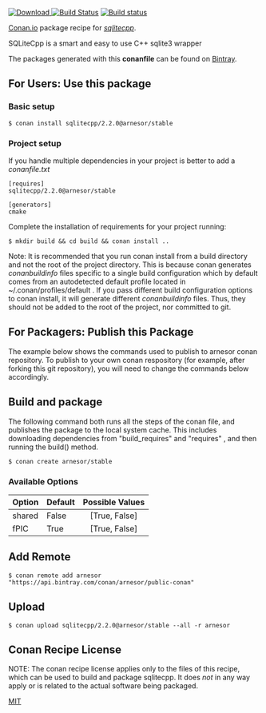 [![Download](https://api.bintray.com/packages/arnesor/public-conan/sqlitecpp%3Aarnesor/images/download.svg) ](https://bintray.com/arnesor/public-conan/sqlitecpp%3Aarnesor/_latestVersion)
[![Build Status](https://travis-ci.com/arnesor/conan-sqlitecpp.svg?branch=stable%2F2.2.0)](https://travis-ci.com/arnesor/conan-sqlitecpp)
[![Build status](https://ci.appveyor.com/api/projects/status/github/arnesor/conan-sqlitecpp?branch=stable%2F2.2.0&svg=true)](https://ci.appveyor.com/project/arnesor/conan-sqlitecpp)

[Conan.io](https://conan.io) package recipe for [*sqlitecpp*](https://github.com/SRombauts/SQLiteCpp).

SQLiteCpp is a smart and easy to use C++ sqlite3 wrapper

The packages generated with this **conanfile** can be found on [Bintray](https://bintray.com/bincrafters/public-conan/sqlitecpp%3Abincrafters).

## For Users: Use this package

### Basic setup

    $ conan install sqlitecpp/2.2.0@arnesor/stable

### Project setup

If you handle multiple dependencies in your project is better to add a *conanfile.txt*

    [requires]
    sqlitecpp/2.2.0@arnesor/stable

    [generators]
    cmake

Complete the installation of requirements for your project running:

    $ mkdir build && cd build && conan install ..

Note: It is recommended that you run conan install from a build directory and not the root of the project directory.  This is because conan generates *conanbuildinfo* files specific to a single build configuration which by default comes from an autodetected default profile located in ~/.conan/profiles/default .  If you pass different build configuration options to conan install, it will generate different *conanbuildinfo* files.  Thus, they should not be added to the root of the project, nor committed to git.

## For Packagers: Publish this Package

The example below shows the commands used to publish to arnesor conan repository. To publish to your own conan respository (for example, after forking this git repository), you will need to change the commands below accordingly.

## Build and package

The following command both runs all the steps of the conan file, and publishes the package to the local system cache.  This includes downloading dependencies from "build_requires" and "requires" , and then running the build() method.

    $ conan create arnesor/stable


### Available Options
| Option        | Default | Possible Values  |
| ------------- |:----------------- |:------------:|
| shared      | False |  [True, False] |
| fPIC      | True |  [True, False] |

## Add Remote

    $ conan remote add arnesor "https://api.bintray.com/conan/arnesor/public-conan"

## Upload

    $ conan upload sqlitecpp/2.2.0@arnesor/stable --all -r arnesor


## Conan Recipe License

NOTE: The conan recipe license applies only to the files of this recipe, which can be used to build and package sqlitecpp.
It does *not* in any way apply or is related to the actual software being packaged.

[MIT](https://github.com/arnesor/conan-sqlitecpp.git/blob/testing/2.2.0/LICENSE)
